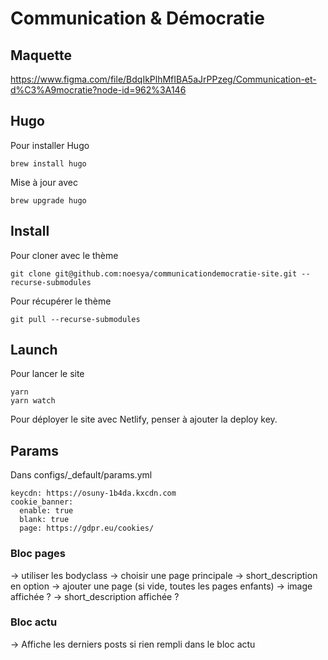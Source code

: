 # Communication & Démocratie 

## Maquette

https://www.figma.com/file/BdqIkPlhMfIBA5aJrPPzeg/Communication-et-d%C3%A9mocratie?node-id=962%3A146


## Hugo
Pour installer Hugo
```
brew install hugo
```
Mise à jour avec
```
brew upgrade hugo
```


## Install

Pour cloner avec le thème
```
git clone git@github.com:noesya/communicationdemocratie-site.git --recurse-submodules
```
Pour récupérer le thème
```
git pull --recurse-submodules
```


## Launch

Pour lancer le site
```
yarn
yarn watch
```


Pour déployer le site avec Netlify, penser à ajouter la deploy key.


## Params

Dans configs/_default/params.yml
```
keycdn: https://osuny-1b4da.kxcdn.com
cookie_banner:
  enable: true
  blank: true
  page: https://gdpr.eu/cookies/
```


### Bloc pages

-> utiliser les bodyclass
-> choisir une page principale
-> short_description en option 
-> ajouter une page (si vide, toutes les pages enfants)
  -> image affichée ?
  -> short_description affichée ?

### Bloc actu

-> Affiche les derniers posts si rien rempli dans le bloc actu
